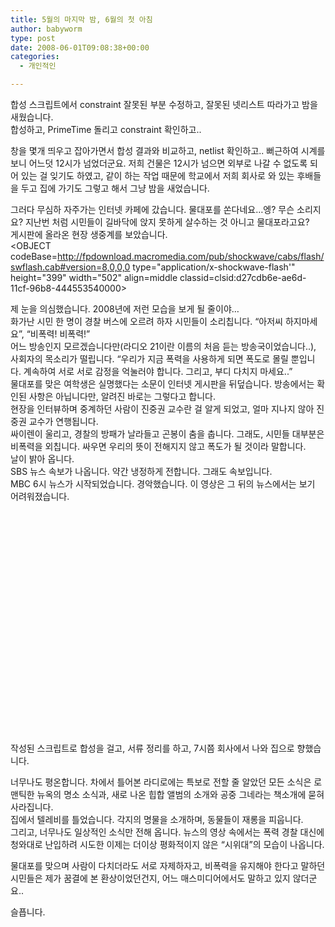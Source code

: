 ```yaml
---
title: 5월의 마지막 밤, 6월의 첫 아침
author: babyworm
type: post
date: 2008-06-01T09:08:38+00:00
categories:
  - 개인적인

---
```

합성 스크립트에서 constraint 잘못된 부분 수정하고, 잘못된 넷리스트 따라가고 밤을 새웠습니다.  
합성하고, PrimeTime 돌리고 constraint 확인하고..  
  
창을 몇개 띄우고 잡아가면서 합성 결과와 비교하고, netlist 확인하고.. 뻐근하여 시계를 보니 어느덧 12시가 넘었더군요. 저희 건물은 12시가 넘으면 외부로 나갈 수 없도록 되어 있는 걸 잊기도 하였고, 같이 하는 작업 때문에 학교에서 저희 회사로 와 있는 후배들을 두고 집에 가기도 그렇고 해서 그냥 밤을 새었습니다.  
  
그러다 무심하 자주가는 인터넷 카페에 갔습니다. 물대포를 쏜다네요&#8230;엥? 무슨 소리지요? 지난번 처럼 시민들이 길바닥에 앉지 못하게 살수하는 것 아니고 물대포라고요?  
게시판에 올라온 현장 생중계를 보았습니다.  
<OBJECT codeBase=http://fpdownload.macromedia.com/pub/shockwave/cabs/flash/swflash.cab#version=8,0,0,0 type="application/x-shockwave-flash'" height="399" width="502" align=middle classid=clsid:d27cdb6e-ae6d-11cf-96b8-444553540000>

<PARAM NAME="_cx" VALUE="13282" />

<PARAM NAME="_cy" VALUE="10557" />

<PARAM NAME="FlashVars" VALUE="" />

<PARAM NAME="Movie" VALUE="http://flvs.daum.net/flvPlayer.swf?vid=3lASizl0-h8$" />

<PARAM NAME="Src" VALUE="http://flvs.daum.net/flvPlayer.swf?vid=3lASizl0-h8$" />

<PARAM NAME="WMode" VALUE="Window" />

<PARAM NAME="Play" VALUE="-1" />

<PARAM NAME="Loop" VALUE="-1" />

<PARAM NAME="Quality" VALUE="High" />

<PARAM NAME="SAlign" VALUE="" />

<PARAM NAME="Menu" VALUE="-1" />

<PARAM NAME="Base" VALUE="" />

<PARAM NAME="AllowScriptAccess" VALUE="always" />

<PARAM NAME="Scale" VALUE="ShowAll" />

<PARAM NAME="DeviceFont" VALUE="0" />

<PARAM NAME="EmbedMovie" VALUE="0" />

<PARAM NAME="BGColor" VALUE="000000" />

<PARAM NAME="SWRemote" VALUE="" />

<PARAM NAME="MovieData" VALUE="" />

<PARAM NAME="SeamlessTabbing" VALUE="1" />

<PARAM NAME="Profile" VALUE="0" />

<PARAM NAME="ProfileAddress" VALUE="" />

<PARAM NAME="ProfilePort" VALUE="0" />

<PARAM NAME="AllowNetworking" VALUE="all" />

<PARAM NAME="AllowFullScreen" VALUE="true" />
</OBJECT>
  
제 눈을 의심했습니다. 2008년에 저런 모습을 보게 될 줄이야&#8230;  
화가난 시민 한 명이 경찰 버스에 오르려 하자 시민들이 소리칩니다. &#8220;아저씨 하지마세요&#8221;, &#8220;비폭력! 비폭력!&#8221;  
어느 방송인지 모르겠습니다만(라디오 21이란 이름의 처음 듣는 방송국이었습니다..), 사회자의 목소리가 떨립니다. &#8220;우리가 지금 폭력을 사용하게 되면 폭도로 몰릴 뿐입니다. 계속하여 서로 서로 감정을 억눌러야 합니다. 그리고, 부디 다치지 마세요..&#8221;  
물대포를 맞은 여학생은 실명했다는 소문이 인터넷 게시판을 뒤덮습니다. 방송에서는 확인된 사항은 아닙니다만, 알려진 바로는 그렇다고 합니다.  
현장을 인터뷰하며 중계하던 사람이 진중권 교수란 걸 알게 되었고, 얼마 지나지 않아 진중권 교수가 연행됩니다.  
싸이렌이 울리고, 경찰의 방패가 날라들고 곤봉이 춤을 춥니다. 그래도, 시민들 대부분은 비폭력을 외칩니다. 싸우면 우리의 뜻이 전해지지 않고 폭도가 될 것이라 말합니다.  
날이 밝아 옵니다.  
SBS 뉴스 속보가 나옵니다. 약간 냉정하게 전합니다. 그래도 속보입니다.  
MBC 6시 뉴스가 시작되었습니다. 경악했습니다. 이 영상은 그 뒤의 뉴스에서는 보기 어려워졌습니다.  
  
<OBJECT height=355 width=425>

<PARAM NAME="movie" VALUE="http://www.youtube.com/v/RlVvDPzjwao&hl=en" />

<PARAM NAME="wmode" VALUE="transparent" />

</OBJECT>  
  
작성된 스크립트로 합성을 걸고, 서류 정리를 하고, 7시쯤 회사에서 나와 집으로 향했습니다.  
  
너무나도 평온합니다. 차에서 틀어본 라디로에는 특보로 전할 줄 알았던 모든 소식은 로맨틱한 뉴옥의 명소 소식과, 새로 나온 힙합 앨범의 소개와 공중 그네라는 책소개에 묻혀 사라집니다.  
집에서 텔레비를 틀었습니다. 각지의 명물을 소개하며, 동물들이 재롱을 피웁니다.  
그리고, 너무나도 일상적인 소식만 전해 옵니다. 뉴스의 영상 속에서는 폭력 경찰 대신에 청와대로 난입하려 시도한 이제는 더이상 평화적이지 않은 &#8220;시위대&#8221;의 모습이 나옵니다.  
  
물대포를 맞으며 사람이 다치더라도 서로 자제하자고, 비폭력을 유지해야 한다고 말하던 시민들은 제가 꿈결에 본 환상이었던건지, 어느 매스미디어에서도 말하고 있지 않더군요..  
  
슬픕니다.

